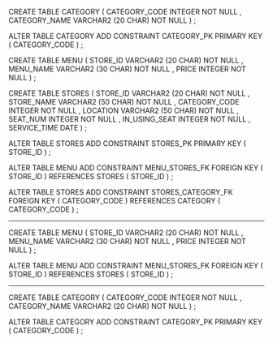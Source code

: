 CREATE TABLE CATEGORY 
    ( 
     CATEGORY_CODE INTEGER  NOT NULL , 
     CATEGORY_NAME VARCHAR2 (20 CHAR)  NOT NULL 
    ) 
;

ALTER TABLE CATEGORY 
    ADD CONSTRAINT CATEGORY_PK PRIMARY KEY ( CATEGORY_CODE ) ;

CREATE TABLE MENU 
    ( 
     STORE_ID  VARCHAR2 (20 CHAR)  NOT NULL , 
     MENU_NAME VARCHAR2 (30 CHAR)  NOT NULL , 
     PRICE     INTEGER  NOT NULL 
    ) 
;

CREATE TABLE STORES 
    ( 
     STORE_ID      VARCHAR2 (20 CHAR)  NOT NULL , 
     STORE_NAME    VARCHAR2 (50 CHAR)  NOT NULL , 
     CATEGORY_CODE INTEGER  NOT NULL , 
     LOCATION      VARCHAR2 (50 CHAR)  NOT NULL , 
     SEAT_NUM      INTEGER  NOT NULL , 
     IN_USING_SEAT INTEGER  NOT NULL , 
     SERVICE_TIME  DATE 
    ) 
;

ALTER TABLE STORES 
    ADD CONSTRAINT STORES_PK PRIMARY KEY ( STORE_ID ) ;

ALTER TABLE MENU 
    ADD CONSTRAINT MENU_STORES_FK FOREIGN KEY 
    ( 
     STORE_ID
    ) 
    REFERENCES STORES 
    ( 
     STORE_ID
    ) 
;

ALTER TABLE STORES 
    ADD CONSTRAINT STORES_CATEGORY_FK FOREIGN KEY 
    ( 
     CATEGORY_CODE
    ) 
    REFERENCES CATEGORY 
    ( 
     CATEGORY_CODE
    ) 
;


----------------------------------------------------------------------------------
CREATE TABLE MENU 
    ( 
     STORE_ID  VARCHAR2 (20 CHAR)  NOT NULL , 
     MENU_NAME VARCHAR2 (30 CHAR)  NOT NULL , 
     PRICE     INTEGER  NOT NULL 
    ) 
;

ALTER TABLE MENU 
    ADD CONSTRAINT MENU_STORES_FK FOREIGN KEY 
    ( 
     STORE_ID
    ) 
    REFERENCES STORES 
    ( 
     STORE_ID
    ) 
;

-------------------------------------------------------------------------------------------
CREATE TABLE CATEGORY 
    ( 
     CATEGORY_CODE INTEGER  NOT NULL , 
     CATEGORY_NAME VARCHAR2 (20 CHAR)  NOT NULL 
    ) 
;

ALTER TABLE CATEGORY 
    ADD CONSTRAINT CATEGORY_PK PRIMARY KEY ( CATEGORY_CODE ) ;

